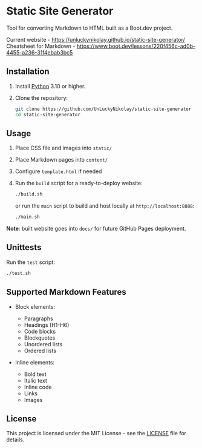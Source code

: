 # Static Site Generator

Tool for converting Markdown to HTML built as a Boot.dev project.

Current website - https://unluckynikolay.github.io/static-site-generator/  
Cheatsheet for Markdown - https://www.boot.dev/lessons/220f456c-ad0b-4455-a236-31f4ebab3bc5

## Installation

1. Install [Python](https://www.python.org/downloads) 3.10 or higher.

2. Clone the repository:

    ```bash
	git clone https://github.com/UnLuckyNikolay/static-site-generator
    cd static-site-generator
	```

## Usage

1. Place CSS file and images into `static/`

2. Place Markdown pages into `content/`

3. Configure `template.html` if needed

4. Run the `build` script for a ready-to-deploy website:
	```bash
	./build.sh
	```
	
	or run the `main` script to build and host locally at `http://localhost:8888`:

	```bash
	./main.sh
	```

**Note**: built website goes into `docs/` for future GitHub Pages deployment.

## Unittests

Run the `test` script:

```bash
./test.sh
```

## Supported Markdown Features

* Block elements:
	* Paragraphs
	* Headings (H1-H6)
	* Code blocks
	* Blockquotes
	* Unordered lists
	* Ordered lists

* Inline elements:
	* Bold text
	* Italic text
	* Inline code
	* Links
	* Images

## License

This project is licensed under the MIT License - see the [LICENSE](LICENSE) file for details.